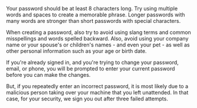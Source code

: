 Your password should be at least 8 characters long. Try using multiple words and spaces to create a memorable phrase. Longer passwords with many words are stronger than short passwords with special characters.

When creating a password, also try to avoid using slang terms and common misspellings and words spelled backward. Also, avoid using your company name or your spouse's or children's names - and even your pet - as well as other personal information such as your age or birth date.

If you're already signed in, and you're trying to change your password, email, or phone, you will be prompted to enter your current password before you can make the changes.

But, if you repeatedly enter an incorrect password, it is most likely due to a malicious person taking over your machine that you left unattended. In that case, for your security, we sign you out after three failed attempts.
